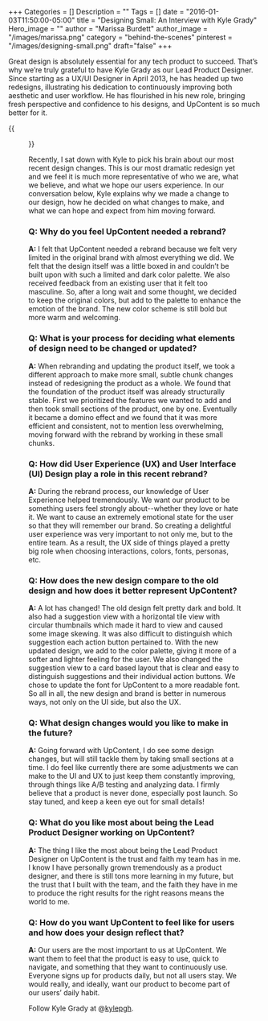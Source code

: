 +++
Categories = []
Description = ""
Tags = []
date = "2016-01-03T11:50:00-05:00"
title = "Designing Small: An Interview with Kyle Grady"
Hero_image = ""
author = "Marissa Burdett"
author_image = "/images/marissa.png"
category = "behind-the-scenes"
pinterest = "/images/designing-small.png"
draft="false"
+++

Great design is absolutely essential for any tech product to succeed. That’s why we’re truly grateful to have Kyle Grady as our Lead Product Designer. Since starting as a UX/UI Designer in April 2013, he has headed up two redesigns, illustrating his dedication to continuously improving both aesthetic and user workflow. He has flourished in his new role, bringing fresh perspective and confidence to his designs, and UpContent is so much better for it. 

{{<figure src="/images/kyle-portrait.jpg" title="" alt="Kyle Grady" caption-top="false">}}

Recently, I sat down with Kyle to pick his brain about our most recent design changes. This is our most dramatic redesign yet and we feel it is much more representative of who we are, what we believe, and what we hope our users experience. In our conversation below, Kyle explains why we made a change to our design, how he decided on what changes to make, and what we can hope and expect from him moving forward.

### Q: Why do you feel UpContent needed a rebrand?

**A:** I felt that UpContent needed a rebrand because we felt very limited in the original brand with almost everything we did. We felt that the design itself was a little boxed in and couldn’t be built upon with such a limited and dark color palette. We also received feedback from an existing user that it felt too masculine. So, after a long wait and some thought, we decided to keep the original colors, but add to the palette to enhance the emotion of the brand. The new color scheme is still bold but more warm and welcoming.

### Q: What is your process for deciding what elements of design need to be changed or updated?

**A:** When rebranding and updating the product itself, we took a different approach to make more small, subtle chunk changes instead of redesigning the product as a whole. We found that the foundation of the product itself was already structurally stable. First we prioritized the features we wanted to add and then took small sections of the product, one by one. Eventually it became a domino effect and we found that it was more efficient and consistent, not to mention less overwhelming, moving forward with the rebrand by working in these small chunks.

### Q: How did User Experience (UX) and User Interface (UI) Design play a role in this recent rebrand?

**A:** During the rebrand process, our knowledge of User Experience helped tremendously. We want our product to be something users feel strongly about--whether they love or hate it. We want to cause an extremely emotional state for the user so that they will remember our brand. So creating a delightful user experience was very important to not only me, but to the entire team. As a result, the UX side of things played a pretty big role when choosing interactions, colors, fonts, personas, etc.

### Q: How does the new design compare to the old design and how does it better represent UpContent?

**A:** A lot has changed! The old design felt pretty dark and bold. It also had a suggestion view with a horizontal tile view with circular thumbnails which made it hard to view and caused some image skewing. It was also difficult to distinguish which suggestion each action button pertained to. With the new updated design, we add to the color palette, giving it more of a softer and lighter feeling for the user. We also changed the suggestion view to a card based layout that is clear and easy to distinguish suggestions and their individual action buttons. We chose to update the font for UpContent to a more readable font. So all in all, the new design and brand is better in numerous ways, not only on the UI side, but also the UX.

### Q: What design changes would you like to make in the future?

**A:** Going forward with UpContent, I do see some design changes, but will still tackle them by taking small sections at a time. I do feel like currently there are some adjustments we can make to the UI and UX to just keep them constantly improving, through things like A/B testing and analyzing data. I firmly believe that a product is never done, especially post launch. So stay tuned, and keep a keen eye out for small details!

### Q: What do you like most about being the Lead Product Designer working on UpContent?

**A:** The thing I like the most about being the Lead Product Designer on UpContent is the trust and faith my team has in me. I know I have personally grown tremendously as a product designer, and there is still tons more learning in my future, but the trust that I built with the team, and the faith they have in me to produce the right results for the right reasons means the world to me.

### Q: How do you want UpContent to feel like for users and how does your design reflect that?

**A:** Our users are the most important to us at UpContent. We want them to feel that the product is easy to use, quick to navigate, and something that they want to continuously use. Everyone signs up for products daily, but not all users stay. We would really, and ideally, want our product to become part of our users’ daily habit.

Follow Kyle Grady at @[kylepgh](http://twitter.com/kylepgh).
